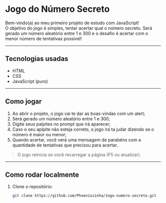 # Jogo do Número Secreto 

Bem-vindo(a) ao meu primeiro projeto de estudo com JavaScript!  
O objetivo do jogo é simples, tentar acertar qual o número secreto.
Será gerado um número aleatório entre 1 e 300 e o desafio é acertar com o menor número de tentativas possível!

---

## Tecnologias usadas

- HTML
- CSS  
- JavaScript (puro)  

---

## Como jogar

1. Ao abrir o projeto, o jogo vai te dar as boas-vindas com um alert;
2. Será gerado um número aleatório entre 1 e 300;
3. Digite seus palpites no prompt que irá aparecer;
4. Caso o seu aplpite não esteja correto, o jogo irá ta judar dizendo se o número é maior ou menor;
5. Quando acertar, você verá uma mensagem de parabéns com a quantidade de tentativas que precisou para acertar.

> O jogo reinicia se você recarregar a página (F5 ou atualizar).

---

## Como rodar localmente

1. Clone o repositório:
   ```bash
   git clone https://github.com/Phoenixzinha/Jogo-numero-secreto.git
